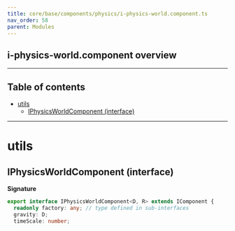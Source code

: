 ```yaml
---
title: core/base/components/physics/i-physics-world.component.ts
nav_order: 58
parent: Modules
---
```


## i-physics-world.component overview

---

<h2 class="text-delta">Table of contents</h2>

- [utils](#utils)
  - [IPhysicsWorldComponent (interface)](#iphysicsworldcomponent-interface)

---

# utils

## IPhysicsWorldComponent (interface)

**Signature**

```ts
export interface IPhysicsWorldComponent<D, R> extends IComponent {
  readonly factory: any; // type defined in sub-interfaces
  gravity: D;
  timeScale: number;
```
